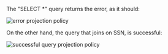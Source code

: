 The "SELECT *" query returns the error, as it should: 

![error projection policy](https://github.com/darko-nimbus/FROSTYFRIDAYCHALLENGES/blob/main/88%20-%20Intermediate%20-%20Data%20Governance/ff%2088%20-%20error.png?raw=true)

On the other hand, the query that joins on SSN, is successful: 

![successful query projection policy](https://github.com/darko-nimbus/FROSTYFRIDAYCHALLENGES/blob/main/88%20-%20Intermediate%20-%20Data%20Governance/ff%2088%20-%20no%20error.png?raw=true)
